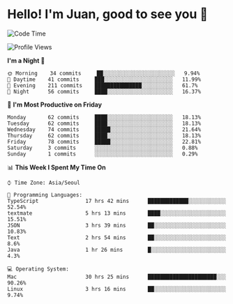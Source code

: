 # Hello! I'm Juan, good to see you 👋

<!--
**Y-k-Y/Y-k-Y** is a ✨ _special_ ✨ repository because its `README.md` (this file) appears on your GitHub profile.

Here are some ideas to get you started:

- 🔭 I’m currently working on ...
- 🌱 I’m currently learning ...
- 👯 I’m looking to collaborate on ...
- 🤔 I’m looking for help with ...
- 💬 Ask me about ...
- 📫 How to reach me: ...
- 😄 Pronouns: ...
- ⚡ Fun fact: ...
-->
<!--
![Profile views](https://gpvc.arturio.dev/Y-k-Y)

[![Omid Nikrah StackOverflow](https://github-readme-stackoverflow.vercel.app/?userID=9517076)](https://stackoverflow.com/users/9517076/i-have-10-fingers)
-->

<!--START_SECTION:waka-->
![Code Time](http://img.shields.io/badge/Code%20Time-422%20hrs%2016%20mins-blue)

![Profile Views](http://img.shields.io/badge/Profile%20Views-0-blue)

**I'm a Night 🦉** 

```text
🌞 Morning    34 commits     ██░░░░░░░░░░░░░░░░░░░░░░░   9.94% 
🌆 Daytime    41 commits     ███░░░░░░░░░░░░░░░░░░░░░░   11.99% 
🌃 Evening    211 commits    ███████████████░░░░░░░░░░   61.7% 
🌙 Night      56 commits     ████░░░░░░░░░░░░░░░░░░░░░   16.37%

```
📅 **I'm Most Productive on Friday** 

```text
Monday       62 commits     ████░░░░░░░░░░░░░░░░░░░░░   18.13% 
Tuesday      62 commits     ████░░░░░░░░░░░░░░░░░░░░░   18.13% 
Wednesday    74 commits     █████░░░░░░░░░░░░░░░░░░░░   21.64% 
Thursday     62 commits     ████░░░░░░░░░░░░░░░░░░░░░   18.13% 
Friday       78 commits     █████░░░░░░░░░░░░░░░░░░░░   22.81% 
Saturday     3 commits      ░░░░░░░░░░░░░░░░░░░░░░░░░   0.88% 
Sunday       1 commits      ░░░░░░░░░░░░░░░░░░░░░░░░░   0.29%

```


📊 **This Week I Spent My Time On** 

```text
⌚︎ Time Zone: Asia/Seoul

💬 Programming Languages: 
TypeScript               17 hrs 42 mins      █████████████░░░░░░░░░░░░   52.54% 
textmate                 5 hrs 13 mins       ████░░░░░░░░░░░░░░░░░░░░░   15.51% 
JSON                     3 hrs 39 mins       ██░░░░░░░░░░░░░░░░░░░░░░░   10.83% 
Text                     2 hrs 54 mins       ██░░░░░░░░░░░░░░░░░░░░░░░   8.6% 
Java                     1 hr 26 mins        █░░░░░░░░░░░░░░░░░░░░░░░░   4.3%

💻 Operating System: 
Mac                      30 hrs 25 mins      ██████████████████████░░░   90.26% 
Linux                    3 hrs 16 mins       ██░░░░░░░░░░░░░░░░░░░░░░░   9.74%

```


<!--END_SECTION:waka-->
